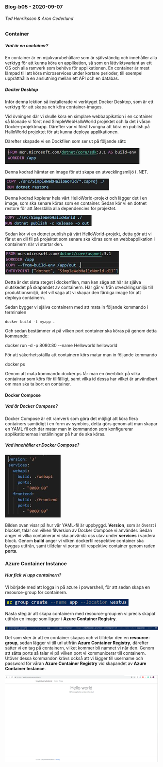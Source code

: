 ### Blog-b05 - 2020-09-07

###### Ted Henriksson & Aron Cederlund

### Container

##### Vad är en container?

En container är en mjukvarubehållare som är självständig och innehåller alla verktyg för att kunna köra en applikation, så som en lättviktsvariant av ett OS och alla ramverk som behövs för applikationen. En container är mest lämpad till att köra microservices under kortare perioder, till exempel upprätthålla en anslutning mellan ett API och en databas.

##### Docker Desktop

Inför denna lektion så installerade vi verktyget Docker Desktop, som är ett verktyg för att skapa och köra container-images.

Vid övningen där vi skulle köra en simplare webbappikation i en container så klonade vi först ned SimpleWebHalloWorld projektet  och la det i våran Docker-projektmapp. Därefter var vi först tvungna att köra en publish på HalloWorld projektet för att kunna deploya applikationen.

Därefter skapade vi en Dockfilen som ser ut på följande sätt: 

![Alt](1.png) 

Denna kodrad hämtar en image för att skapa en utvecklingsmiljö i .NET.



![alt](2.png) 

Denna kodrad kopierar hela vårt HelloWorld-projekt och lägger det i en image, som ska senare köras som en container. Sedan kör vi en dotnet restore för att återställa alla dependencies för projektet.



![alt](3.png) 

Sedan kör vi en dotnet publish på vårt HelloWorld-projekt, detta gör att vi får ut en dll fil på projektet som senare ska köras som en webbapplikation i containern när vi startar den.

![alt](4.png)  

Detta är det sista steget i dockerfilen, man kan säga att här är själva slutskedet på skapandet av containern. Här går vi från utvecklingsmiljö till produktionsmiljö, det vill säga att vi skapar den färdiga image för att deploya containern.



Sedan bygger vi själva containern med att mata in följande kommando i terminalen

```
docker build -t myapp .
```

Och sedan bestämmer vi på vilken port container ska köras på genom detta kommando:

docker run -d -p 8080:80 --name Helloworld helloworld

För att säkerhetsställla att containern körs matar man in följande kommando

docker ps

Genom att mata kommando docker ps får man en överblick på vilka containrar som körs för tillfälligt, samt vilka id dessa har vilket är användbart om man ska ta bort en container. 

#### Docker Compose

##### Vad är Docker Compose?

Docker Compose är ett ramverk som göra det möjligt att köra flera containers samtidigt i en form av symbios, detta görs genom att man skapar en YAML fil och där matar man in kommandon som konfigurerar applikationernas inställningar på hur de ska köras.

##### Vad innehåller er Docker Compose?

 ![alt](dockercompose.png) 

Bilden ovan visar på hur vår YAML-fil är uppbyggd. **Version**, som är överst i blocket, talar om vilken filversion av Docker Compose vi använder. Sedan anger vi vilka containerar vi ska använda oss utav under **services** i vardera block. Genom **build** anger vi vilken dockerfil respektive container ska byggas utifrån, samt tilldelar vi portar till respektive container genom raden **ports**.

### Azure Container Instance

##### Hur fick vi upp containern?

Vi började med att logga in på azure i powershell, för att sedan skapa en resource-group för containern.

![](6.png) 

Nästa steg är att skapa containern med resource-group:en vi precis skapat utifrån en image som ligger i **Azure Container Registry**.

![](7.png)

Det som sker är att en container skapas och vi tilldelar den en **resource-group**, sedan lägger vi till url utifrån **Azure Container Registry**, därefter sätter vi en tag på containern, vilket kommer bli namnet vi når den. Genom att sätta ports så talar vi på vilken port vi kommunicerar till containern. Utöver dessa kommandon krävs också att vi lägger till username och password för våran **Azure Container Registry** vid skapandet av **Azure Container Instance**.



![](8.png)




